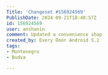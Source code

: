 ```yaml
---
Title: 'Changeset #156924569'
PublishDate: 2024-09-21T18:40:57Z
id: 156924569
user: anshanin
comment: Updated a convenience shop
created_by: Every Door Android 5.1
tags:
- Montenegro
- Budva

---
```


